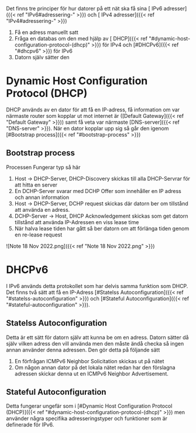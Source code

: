 Det finns tre principer för hur datorer på ett nät ska få sina [ IPv6 adresser]({{< ref "IPv6#adressering-" >}}) och [ IPv4 adresser]({{< ref "IPv4#adressering-" >}})
1. Få en adress manuellt satt 
2. Fråga en databas om den med hjälp av [ DHCP]({{< ref "#dynamic-host-configuration-protocol-(dhcp)" >}}) för IPv4 och [#DHCPv6]({{< ref "#dhcpv6" >}}) för IPv6
4. Datorn själv sätter den

# Dynamic Host Configuration Protocol (DHCP)
DHCP används av en dator för att få en IP-adress, få information om var närmaste router som kopplar ut mot internet är ([Default Gateway]({{< ref "Default Gateway" >}})) samt få veta var närmaste [DNS-server]({{< ref "DNS-server" >}}). När en dator kopplar upp sig så går den igenom [#Bootstrap process]({{< ref "#bootstrap-process" >}})

## Bootstrap process
Processen Fungerar typ så här
1. Host -> DHCP-Server, DHCP-Discovery skickas till alla DHCP-Servrar för att hitta en server
2. En DCHP-Server svarar med DCHP Offer som innehåller en IP adress och annan information
3. Host -> DHCP-Server, DCHP request skickas där datorn ber om tillstånd att använda en adress. 
4. DCHP-Server -> Host, DHCP Acknowledgement skickas som get datorn tillstånd att använda IP-Adressen en viss lease time
5. När halva lease tiden har gått så ber datorn om att förlänga tiden genom en re-lease request

![Note 18 Nov 2022.png]({{< ref "Note 18 Nov 2022.png" >}})
# DHCPv6
I IPv6 används detta protokollet som har delvis samma funktion som DHCP. Det finns två sätt att få en IP-Adress [#Statelss Autoconfiguration]({{< ref "#statelss-autoconfiguration" >}}) och [#Stateful Autoconfiguration]({{< ref "#stateful-autoconfiguration" >}}).

## Statelss Autoconfiguration
Detta är ett sätt för datorn själv att kunna be om en adress. Datorn sätter då själv vilken adress den vill använda men den måste ändå checka så ingen annan använder denna adressen. Den gör detta på följande sätt
1. En förfrågan ICMPv6 Neighbor Solicitation skickas ut på nätet
2. Om någon annan dator på det lokala nätet redan har den förslagna adressen skickar denna ut en ICMPv6 Neighbor Advertisement.

## Stateful Autoconfiguration
Detta fungerar ungefär som i [#Dynamic Host Configuration Protocol (DHCP)]({{< ref "#dynamic-host-configuration-protocol-(dhcp)" >}}) men använder några specifika adresseringstyper och funktioner som är definerade för IPv6.
